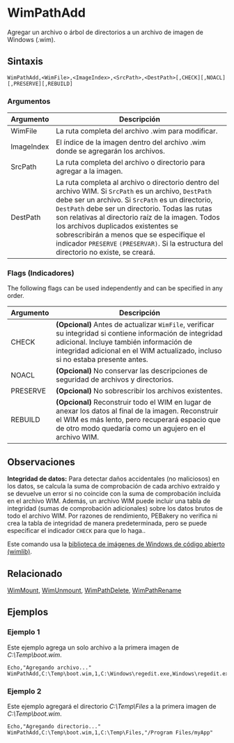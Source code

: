 # WimPathAdd

Agregar un archivo o árbol de directorios a un archivo de imagen de Windows (.wim).

## Sintaxis

```pebakery
WimPathAdd,<WimFile>,<ImageIndex>,<SrcPath>,<DestPath>[,CHECK][,NOACL][,PRESERVE][,REBUILD]
```

### Argumentos

| Argumento | Descripción |
| --- | --- |
| WimFile | La ruta completa del archivo .wim para modificar. |
| ImageIndex | El índice de la imagen dentro del archivo .wim donde se agregarán los archivos. |
| SrcPath |  La ruta completa del archivo o directorio para agregar a la imagen. |
| DestPath | La ruta completa al archivo o directorio dentro del archivo WIM. Si `SrcPath` es un archivo, `DestPath` debe ser un archivo. Si `SrcPath` es un directorio, `DestPath` debe ser un directorio. Todas las rutas son relativas al directorio raíz de la imagen. Todos los archivos duplicados existentes se sobrescribirán a menos que se especifique el indicador `PRESERVE` `(PRESERVAR)`. Si la estructura del directorio no existe, se creará. |

### Flags (Indicadores)

The following flags can be used independently and can be specified in any order.

| Argumento | Descripción |
| --- | --- |
| CHECK | **(Opcional)** Antes de actualizar `WimFile`, verificar su integridad si contiene información de integridad adicional. Incluye también información de integridad adicional en el WIM actualizado, incluso si no estaba presente antes. |
| NOACL | **(Opcional)** No conservar las descripciones de seguridad de archivos y directorios. |
| PRESERVE | **(Opcional)** No sobrescribir los archivos existentes. |
| REBUILD | **(Opcional)** Reconstruir todo el WIM en lugar de anexar los datos al final de la imagen. Reconstruir el WIM es más lento, pero recuperará espacio que de otro modo quedaría como un agujero en el archivo WIM. |

## Observaciones

**Integridad de datos:** Para detectar daños accidentales (no maliciosos) en los datos, se calcula la suma de comprobación de cada archivo extraído y se devuelve un error si no coincide con la suma de comprobación incluida en el archivo WIM. Además, un archivo WIM puede incluir una tabla de integridad (sumas de comprobación adicionales) sobre los datos brutos de todo el archivo WIM. Por razones de rendimiento, PEBakery no verifica ni crea la tabla de integridad de manera predeterminada, pero se puede especificar el indicador `CHECK` para que lo haga..

Este comando usa la [biblioteca de imágenes de Windows de código abierto (wimlib)](https://wimlib.net/).

## Relacionado

[WimMount](./WimMount.md), [WimUnmount](./WimUnmount.md), [WimPathDelete](./WimPathDelete.md), [WimPathRename](./WimPathRename.md)

## Ejemplos

### Ejemplo 1

Este ejemplo agrega un solo archivo a la primera imagen de *C:\Temp\boot.wim*.

```pebakery
Echo,"Agregando archivo..."
WimPathAdd,C:\Temp\boot.wim,1,C:\Windows\regedit.exe,Windows\regedit.exe
```

### Ejemplo 2

Este ejemplo agregará el directorio *C:\Temp\Files* a la primera imagen de *C:\Temp\boot.wim*.

```pebakery
Echo,"Agregando directorio..."
WimPathAdd,C:\Temp\boot.wim,1,C:\Temp\Files,"/Program Files/myApp"
```
